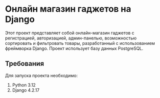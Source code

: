 # Онлайн магазин гаджетов на Django

Этот проект представляет собой онлайн-магазин гаджетов с регистрацией, авторизацией, админ-панелью, возможностью сортировать и фильтровать товары, разработанный с использованием фреймворка Django. Проект использует базу данных PostgreSQL.
## Требования

Для запуска проекта необходимо:

1. Python 3.12
2. Django 4.2.17
